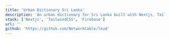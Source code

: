 ```yaml
---
title: 'Urban Dictionary Sri Lanka'
description: 'An urban dictionary for Sri Lanka built with Nextjs, TailwindCSS, and Firebase'
stack: ['Nextjs', 'TailwindCSS', 'Firebase']
url: ''
github: 'https://github.com/NetworkCable/lkud'
---
```

